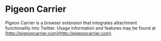 # Pigeon Carrier
Pigeon Carrier is a browser extension that integrates attachment
functionality into Twitter. Usage information and features may be found at
[http://pigeoncarrier.com](http://pigeoncarrier.com).
